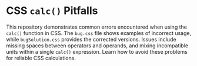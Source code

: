 # CSS `calc()` Pitfalls

This repository demonstrates common errors encountered when using the `calc()` function in CSS.  The `bug.css` file shows examples of incorrect usage, while `bugSolution.css` provides the corrected versions.  Issues include missing spaces between operators and operands, and mixing incompatible units within a single `calc()` expression.  Learn how to avoid these problems for reliable CSS calculations.